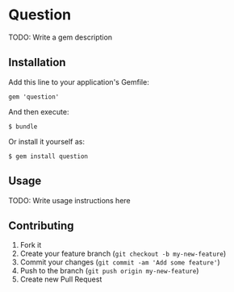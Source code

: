 # Question

TODO: Write a gem description

## Installation

Add this line to your application's Gemfile:

    gem 'question'

And then execute:

    $ bundle

Or install it yourself as:

    $ gem install question

## Usage

TODO: Write usage instructions here

## Contributing

1. Fork it
2. Create your feature branch (`git checkout -b my-new-feature`)
3. Commit your changes (`git commit -am 'Add some feature'`)
4. Push to the branch (`git push origin my-new-feature`)
5. Create new Pull Request
